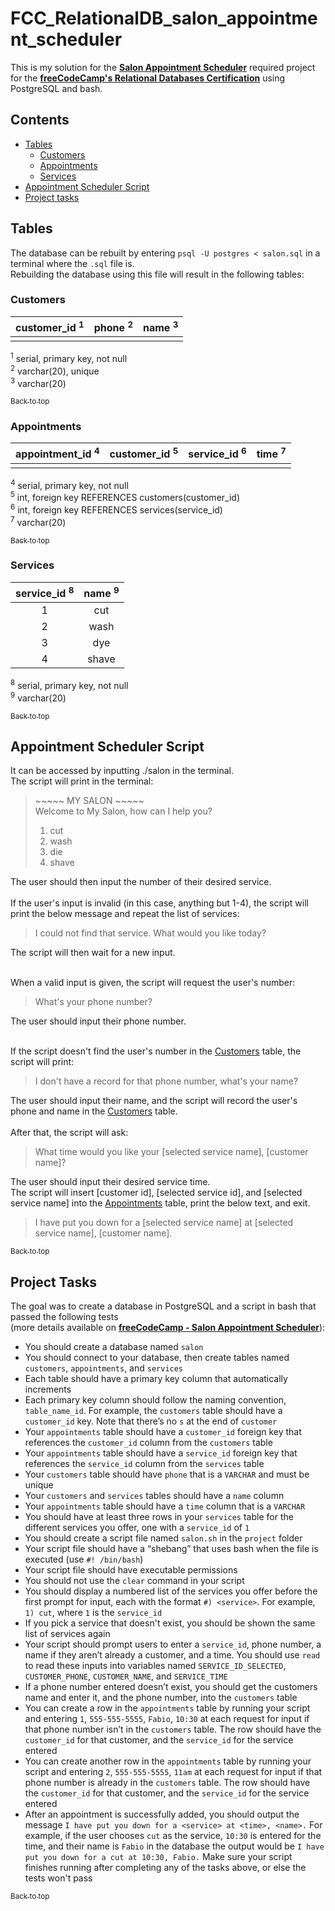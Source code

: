 # FCC_RelationalDB_salon_appointment_scheduler

This is my solution for the [**Salon Appointment Scheduler**](https://www.freecodecamp.org/learn/relational-database/build-a-salon-appointment-scheduler-project/build-a-salon-appointment-scheduler)
required project for the [**freeCodeCamp's Relational Databases Certification**](https://www.freecodecamp.org/learn/relational-database/) using PostgreSQL and bash. <br />

## Contents
- [Tables](#tables)
    - [Customers](#customers)
    - [Appointments](#appointments)
    - [Services](#services)
- [Appointment Scheduler Script](#appointment-scheduler-script)   
- [Project tasks](#project-tasks)

## Tables
The database can be rebuilt by entering `psql -U postgres < salon.sql` in a terminal where the `.sql` file is.\
Rebuilding the database using this file will result in the following tables: <br />

### Customers

|customer_id <sup>1</sup>|	phone <sup>2</sup>|	name <sup>3</sup>|	
|:----------------------:|:------------------:|:----------------:|
|                        |                    |                  |

<sup>1</sup> serial, primary key, not null\
<sup>2</sup> varchar(20), unique\
<sup>3</sup> varchar(20)

[<sub>Back to top</sub>](#top)

### Appointments

|appointment_id <sup>4</sup>|	customer_id <sup>5</sup>|	service_id <sup>6</sup> | time <sup>7</sup>|	
|:-------------------------:|:-----------------------:|:-----------------------:|:----------------:|
|                           |                         |                         |                  |

<sup>4</sup> serial, primary key, not null\
<sup>5</sup> int, foreign key REFERENCES customers(customer_id)\
<sup>6</sup> int, foreign key REFERENCES services(service_id)\
<sup>7</sup> varchar(20)

[<sub>Back to top</sub>](#top)

### Services

|service_id <sup>8</sup>|	name <sup>9</sup>|
|:----------------------:|:------------------:|
|1                       | cut                |
|2                       | wash               |
|3                       | dye                |
|4                       | shave              |

<sup>8</sup> serial, primary key, not null\
<sup>9</sup> varchar(20)

[<sub>Back to top</sub>](#top)

## Appointment Scheduler Script
It can be accessed by inputting ./salon in the terminal.\
The script will print in the terminal:
> \~~~~~ MY SALON \~~~~~\
> Welcome to My Salon, how can I help you?
> 1) cut
> 2) wash
> 3) die
> 4) shave

The user should then input the number of their desired service.\
\
If the user's input is invalid (in this case, anything but 1-4), the script will print the below message and repeat the list of services:
> I could not find that service. What would you like today?

The script will then wait for a new input.

\
When a valid input is given, the script will request the user's number:
> What's your phone number?

The user should input their phone number.

\
If the script doesn't find the user's number in the [Customers](#customers) table, the script will print:
> I don't have a record for that phone number, what's your name?

The user should input their name, and the script will record the user's phone and name in the [Customers](#customers) table.\
\
After that, the script will ask:
> What time would you like your [selected service name], [customer name]?

The user should input their desired service time. \
The script will insert [customer id], [selected service id], and [selected service name] into the [Appointments](#appointments) table, print the below text, and exit.
> I have put you down for a [selected service name] at [selected service name], [customer name].

[<sub>Back to top</sub>](#top)

## Project Tasks
The goal was to create a database in PostgreSQL and a script in bash that passed the following tests \
(more details available on [**freeCodeCamp - Salon Appointment Scheduler**](https://www.freecodecamp.org/learn/relational-database/build-a-salon-appointment-scheduler-project/build-a-salon-appointment-scheduler)):
- You should create a database named `salon`
- You should connect to your database, then create tables named `customers`, `appointments`, and `services`
- Each table should have a primary key column that automatically increments
- Each primary key column should follow the naming convention, `table_name_id`. For example, the `customers` table should have a `customer_id` key. Note that there’s no `s` at the end of `customer`
- Your `appointments` table should have a `customer_id` foreign key that references the `customer_id` column from the `customers` table
- Your `appointments` table should have a `service_id` foreign key that references the `service_id` column from the `services` table
- Your `customers` table should have `phone` that is a `VARCHAR` and must be unique
- Your `customers` and `services` tables should have a `name` column
- Your `appointments` table should have a `time` column that is a `VARCHAR`
- You should have at least three rows in your `services` table for the different services you offer, one with a `service_id` of `1`
- You should create a script file named `salon.sh` in the `project` folder
- Your script file should have a “shebang” that uses bash when the file is executed (use `#! /bin/bash`)
- Your script file should have executable permissions
- You should not use the `clear` command in your script
- You should display a numbered list of the services you offer before the first prompt for input, each with the format `#) <service>`. For example, `1) cut`, where `1` is the `service_id`
- If you pick a service that doesn't exist, you should be shown the same list of services again
- Your script should prompt users to enter a `service_id`, phone number, a name if they aren’t already a customer, and a time. You should use `read` to read these inputs into variables named `SERVICE_ID_SELECTED`, `CUSTOMER_PHONE`, `CUSTOMER_NAME`, and `SERVICE_TIME`
- If a phone number entered doesn’t exist, you should get the customers name and enter it, and the phone number, into the `customers` table
- You can create a row in the `appointments` table by running your script and entering `1`, `555-555-5555`, `Fabio`, `10:30` at each request for input if that phone number isn’t in the `customers` table. 
The row should have the `customer_id` for that customer, and the `service_id` for the service entered
- You can create another row in the `appointments` table by running your script and entering `2`, `555-555-5555`, `11am` at each request for input if that phone number is already in the `customers` table. 
The row should have the `customer_id` for that customer, and the `service_id` for the service entered
- After an appointment is successfully added, you should output the message `I have put you down for a <service> at <time>, <name>.` 
For example, if the user chooses `cut` as the service, `10:30` is entered for the time, and their name is `Fabio` in the database the output would be `I have put you down for a cut at 10:30, Fabio.` 
Make sure your script finishes running after completing any of the tasks above, or else the tests won't pass

[<sub>Back to top</sub>](#top)
